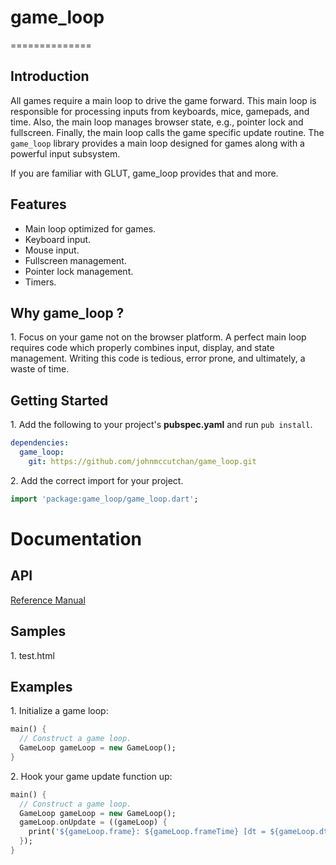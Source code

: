 # game_loop #
==============

## Introduction ##

All games require a main loop to drive the game forward. This main loop is responsible for
processing inputs from keyboards, mice, gamepads, and time. Also, the main loop
manages browser state, e.g., pointer lock and fullscreen. Finally, the main loop
calls the game specific update routine. The `game_loop` library
provides a main loop designed for games along with a powerful input subsystem.

If you are familiar with GLUT, game_loop provides that and more.

## Features ##

* Main loop optimized for games.
* Keyboard input.
* Mouse input.
* Fullscreen management.
* Pointer lock management.
* Timers.

## Why game_loop ? ##

1\. Focus on your game not on the browser platform. A perfect main loop requires code
which properly combines input, display, and state management. Writing
this code is tedious, error prone, and ultimately, a waste of time.

## Getting Started ##

1\. Add the following to your project's **pubspec.yaml** and run ```pub install```.

```yaml
dependencies:
  game_loop:
    git: https://github.com/johnmccutchan/game_loop.git
```

2\. Add the correct import for your project. 

```dart
import 'package:game_loop/game_loop.dart';
```

# Documentation #

## API ##

[Reference Manual](http://www.dartgamedevs.org/packages/game_loop/game_loop.thml)

## Samples ##

1\. test.html

## Examples ##

1\. Initialize a game loop:

```dart
main() {
  // Construct a game loop.
  GameLoop gameLoop = new GameLoop();
}
```

2\. Hook your game update function up:

```dart
main() {
  // Construct a game loop.
  GameLoop gameLoop = new GameLoop();
  gameLoop.onUpdate = ((gameLoop) {
    print('${gameLoop.frame}: ${gameLoop.frameTime} [dt = ${gameLoop.dt}].');
  });
}
```
